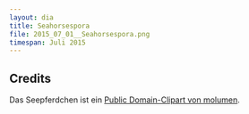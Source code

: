 ```yaml
---
layout: dia
title: Seahorsespora
file: 2015_07_01__Seahorsespora.png
timespan: Juli 2015
---
```


## Credits

Das Seepferdchen ist ein [Public Domain-Clipart von molumen](https://openclipart.org/detail/1662/seahorse-silhouette).
